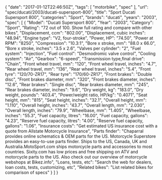 {
    "date": "2017-01-12T22:46:50Z",
    "tags": [
        "motorbike",
        "spec"
    ],
    "url": "spec\/ducati\/2003\/ducati-supersport-800",
    "title": "Sport Ducati Supersport 800",
    "categories": "Sport",
    "brands": "ducati",
    "years": "2003",
    "spec": [
        {
            "Model": "Ducati Supersport 800",
            "Year": "2003",
            "Category": "Sport",
            "Rating": "72 out of 100. Show full rating and compare with other bikes",
            "Displacement, ccm": "802.00",
            "Displacement, cubic inches": "48.94",
            "Engine type": "V2, four-stroke",
            "Power, HP": "74.50",
            "Power at RPM": "8250",
            "Compression": "10.3:1",
            "Bore x stroke, mm": "88.0 x 66.0",
            "Bore x stroke, inches": "3.5 x 2.6",
            "Valves per cylinder": "2",
            "Fuel system": "Injection",
            "Fuel control": "Desmodromic valve control",
            "Cooling system": "Air",
            "Gearbox": "6-speed",
            "Transmission type,final drive": "Chain",
            "Front wheel travel, mm": "120",
            "Front wheel travel, inches": "4.7",
            "Rear wheel travel, mm": "136",
            "Rear wheel travel, inches": "5.4",
            "Front tyre": "120\/70-ZR17",
            "Rear tyre": "170\/60-ZR17",
            "Front brakes": "Double disc",
            "Front brakes diameter, mm": "320",
            "Front brakes diameter, inches": "12.6",
            "Rear brakes": "Single disc",
            "Rear brakes diameter, mm": "245",
            "Rear brakes diameter, inches": "9.6",
            "Dry weight, kg": "183.0",
            "Dry weight, pounds": "403.4",
            "Power\/weight ratio, HP\/kg": "0.4071",
            "Seat height, mm": "815",
            "Seat height, inches": "32.1",
            "Overall height, mm": "1.110",
            "Overall height, inches": "43.7",
            "Overall length, mm": "2.030",
            "Overall length, inches": "79.9",
            "Wheelbase, mm": "1.405",
            "Wheelbase, inches": "55.3",
            "Fuel capacity, litres": "16.00",
            "Fuel capacity, gallons": "4.23",
            "Reserve fuel capacity, litres": "4.00",
            "Reserve fuel capacity, gallons": "1.06",
            "Insurance costs": "Get estimated US insurance cost with a quote from Allstate Motorcycle Insurance",
            "Parts finder": "Chaparral provides online schematics & OEM parts for the US.   Motorcycle Superstore provides an easy-to-use parts finder. Ships to the US, Canada, UK and Australia.MotoSport.com ships motorcycle parts and accessories to most countries.    Sixity.com has low prices and free shipping on ATV and motorcycle parts to the US. Also check out our overview of motorcycle webshops at Bikez.info",
            "Loans, tests, etc": "Search the web for dealers, loan costs, tests, customizing, etc",
            "Related bikes": "List related bikes for comparison of specs"
        }
    ]
}